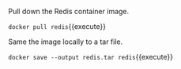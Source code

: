 Pull down the Redis container image.

`docker pull redis`{{execute}}

Same the image locally to a tar file.

`docker save --output redis.tar redis`{{execute}}
